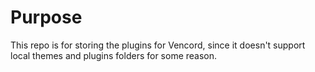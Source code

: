 # Purpose
This repo is for storing the plugins for Vencord, since it doesn't support local themes and plugins folders for some reason.
